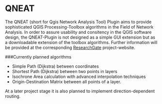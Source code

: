 # QNEAT

The QNEAT (short for Qgis Network Analysis Tool) Plugin aims to provide sophisticated QGIS Processing-Toolbox algorithms
in the Field of Network Analysis. In order to assure usability and consitency in the QGIS software design, the QNEAT-Plugin
is not designed as a simple GUI extension but as a downloadable extension of the toolbox algorithms. Further information will
be provided at the corresponding [ResearchGate](https://www.researchgate.net/project/Design-of-advanced-network-analysis-algorithms-for-the-QGIS-processing-library) project-website.

###Currently planned algorithms
- Simple Path (Dijkstra) between coordinates
- Shortest Path (Dijkstra) between two points in layers
- Isochrone Area calculation with advanced interpolation techniques
- Origin-Destination Matrix between all points of a layer.

At a later project stage it is also planned to implement direction-dependent routing.
